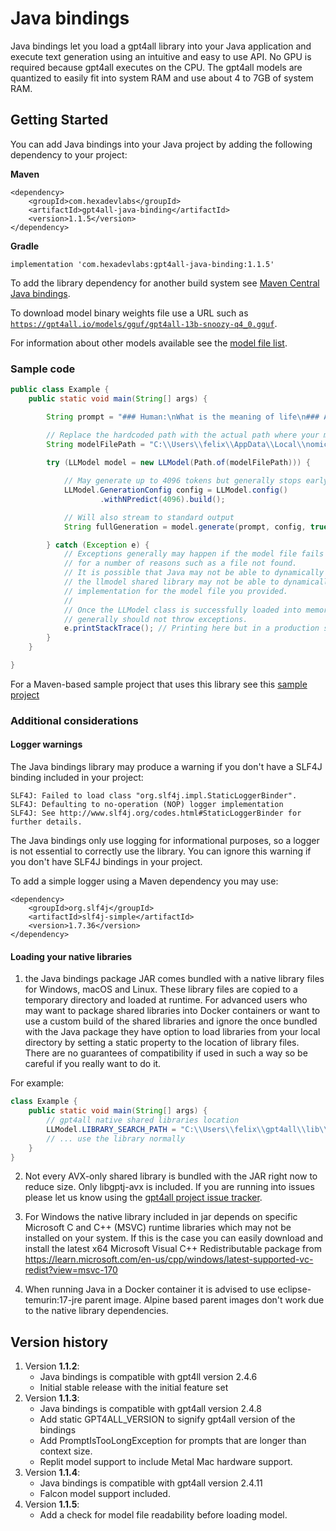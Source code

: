 # Java bindings

Java bindings let you load a gpt4all library into your Java application and execute text 
generation using an intuitive and easy to use API. No GPU is required because gpt4all executes on the CPU.
The gpt4all models are quantized to easily fit into system RAM and use about 4 to 7GB of system RAM.

## Getting Started
You can add Java bindings into your Java project by adding the following dependency to your project:

**Maven**
```
<dependency>
    <groupId>com.hexadevlabs</groupId>
    <artifactId>gpt4all-java-binding</artifactId>
    <version>1.1.5</version>
</dependency>
```
**Gradle**
```
implementation 'com.hexadevlabs:gpt4all-java-binding:1.1.5'
```

To add the library dependency for another build system see [Maven Central Java bindings](https://central.sonatype.com/artifact/com.hexadevlabs/gpt4all-java-binding/).

To download model binary weights file use a URL such as [`https://gpt4all.io/models/gguf/gpt4all-13b-snoozy-q4_0.gguf`](https://gpt4all.io/models/gguf/gpt4all-13b-snoozy-q4_0.gguf).

For information about other models available see the [model file list](https://github.com/nomic-ai/gpt4all/tree/main/gpt4all-chat#manual-download-of-models).

### Sample code
```java
public class Example {
    public static void main(String[] args) {

        String prompt = "### Human:\nWhat is the meaning of life\n### Assistant:";

        // Replace the hardcoded path with the actual path where your model file resides
        String modelFilePath = "C:\\Users\\felix\\AppData\\Local\\nomic.ai\\GPT4All\\ggml-gpt4all-j-v1.3-groovy.bin";
        
        try (LLModel model = new LLModel(Path.of(modelFilePath))) {

            // May generate up to 4096 tokens but generally stops early
            LLModel.GenerationConfig config = LLModel.config()
                    .withNPredict(4096).build();

            // Will also stream to standard output
            String fullGeneration = model.generate(prompt, config, true);

        } catch (Exception e) {
            // Exceptions generally may happen if the model file fails to load 
            // for a number of reasons such as a file not found. 
            // It is possible that Java may not be able to dynamically load the native shared library or 
            // the llmodel shared library may not be able to dynamically load the backend 
            // implementation for the model file you provided.
            // 
            // Once the LLModel class is successfully loaded into memory the text generation calls 
            // generally should not throw exceptions.
            e.printStackTrace(); // Printing here but in a production system you may want to take some action.
        }
    }

}
```

For a Maven-based sample project that uses this library see this [sample project](https://github.com/felix-zaslavskiy/gpt4all-java-bindings-sample)

### Additional considerations
#### Logger warnings
The Java bindings library may produce a warning if you don't have a SLF4J binding included in your project:
```
SLF4J: Failed to load class "org.slf4j.impl.StaticLoggerBinder".
SLF4J: Defaulting to no-operation (NOP) logger implementation
SLF4J: See http://www.slf4j.org/codes.html#StaticLoggerBinder for further details.
```
The Java bindings only use logging for informational 
purposes, so a logger is not essential to correctly use the library. You can ignore this warning if you don't have SLF4J bindings
in your project.

To add a simple logger using a Maven dependency you may use:
```
<dependency>
    <groupId>org.slf4j</groupId>
    <artifactId>slf4j-simple</artifactId>
    <version>1.7.36</version>
</dependency>
```

#### Loading your native libraries
1. the Java bindings package JAR comes bundled with a native library files for Windows, macOS and Linux. These library files are 
copied to a temporary directory and loaded at runtime. For advanced users who may want to package shared libraries into Docker containers 
or want to use a custom build of the shared libraries and ignore the once bundled with the Java package they have option 
to load libraries from your local directory by setting a static property to the location of library files.
There are no guarantees of compatibility if used in such a way so be careful if you really want to do it.

For example:
```java
class Example {
    public static void main(String[] args) {
        // gpt4all native shared libraries location
        LLModel.LIBRARY_SEARCH_PATH = "C:\\Users\\felix\\gpt4all\\lib\\"; 
        // ... use the library normally
    }
}
```
2. Not every AVX-only shared library is bundled with the JAR right now to reduce size. Only libgptj-avx is included.
If you are running into issues please let us know using the [gpt4all project issue tracker](https://github.com/nomic-ai/gpt4all/issues).

3. For Windows the native library included in jar depends on specific Microsoft C and C++ (MSVC) runtime libraries which may not be installed on your system.
If this is the case you can easily download and install the latest x64 Microsoft Visual C++ Redistributable package from https://learn.microsoft.com/en-us/cpp/windows/latest-supported-vc-redist?view=msvc-170

4. When running Java in a Docker container it is advised to use eclipse-temurin:17-jre parent image. Alpine based parent images don't work due to the native library dependencies.

## Version history
1. Version **1.1.2**:
   - Java bindings is compatible with gpt4ll version 2.4.6
   - Initial stable release with the initial feature set
2. Version **1.1.3**:
   - Java bindings is compatible with gpt4all version 2.4.8
   - Add static GPT4ALL_VERSION to signify gpt4all version of the bindings
   - Add PromptIsTooLongException for prompts that are longer than context size.
   - Replit model support to include Metal Mac hardware support.
3. Version **1.1.4**:
   - Java bindings is compatible with gpt4all version 2.4.11
   - Falcon model support included.
4. Version **1.1.5**:
   - Add a check for model file readability before loading model.
   
